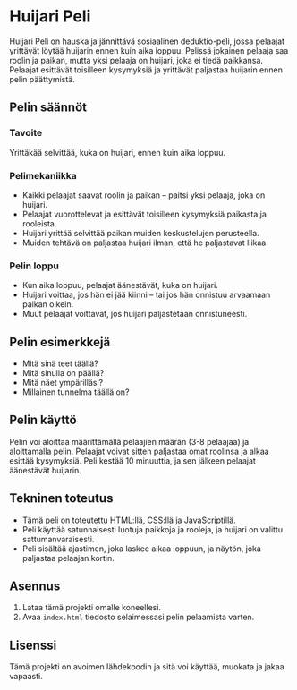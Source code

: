 # Huijari Peli

Huijari Peli on hauska ja jännittävä sosiaalinen deduktio-peli, jossa pelaajat yrittävät löytää huijarin ennen kuin aika loppuu. Pelissä jokainen pelaaja saa roolin ja paikan, mutta yksi pelaaja on huijari, joka ei tiedä paikkansa. Pelaajat esittävät toisilleen kysymyksiä ja yrittävät paljastaa huijarin ennen pelin päättymistä.

## Pelin säännöt

### Tavoite
Yrittäkää selvittää, kuka on huijari, ennen kuin aika loppuu.

### Pelimekaniikka
- Kaikki pelaajat saavat roolin ja paikan – paitsi yksi pelaaja, joka on huijari.
- Pelaajat vuorottelevat ja esittävät toisilleen kysymyksiä paikasta ja rooleista.
- Huijari yrittää selvittää paikan muiden keskustelujen perusteella.
- Muiden tehtävä on paljastaa huijari ilman, että he paljastavat liikaa.

### Pelin loppu
- Kun aika loppuu, pelaajat äänestävät, kuka on huijari.
- Huijari voittaa, jos hän ei jää kiinni – tai jos hän onnistuu arvaamaan paikan oikein.
- Muut pelaajat voittavat, jos huijari paljastetaan onnistuneesti.

## Pelin esimerkkejä

- Mitä sinä teet täällä?
- Mitä sinulla on päällä?
- Mitä näet ympärilläsi?
- Millainen tunnelma täällä on?

## Pelin käyttö

Pelin voi aloittaa määrittämällä pelaajien määrän (3-8 pelaajaa) ja aloittamalla pelin. Pelaajat voivat sitten paljastaa omat roolinsa ja alkaa esittää kysymyksiä. Peli kestää 10 minuuttia, ja sen jälkeen pelaajat äänestävät huijarin.

## Tekninen toteutus

- Tämä peli on toteutettu HTML:llä, CSS:llä ja JavaScriptillä.
- Peli käyttää satunnaisesti luotuja paikkoja ja rooleja, ja huijari on valittu sattumanvaraisesti.
- Peli sisältää ajastimen, joka laskee aikaa loppuun, ja näytön, joka paljastaa pelaajan kortin.

## Asennus

1. Lataa tämä projekti omalle koneellesi.
2. Avaa `index.html` tiedosto selaimessasi pelin pelaamista varten.

## Lisenssi

Tämä projekti on avoimen lähdekoodin ja sitä voi käyttää, muokata ja jakaa vapaasti.